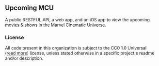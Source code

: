 ## Upcoming MCU

A public RESTFUL API, a web app, and an iOS app to view the upcoming movies & shows in the Marvel Cinematic Universe.

### License

All code present in this organization is subject to the CC0 1.0 Universal ([read more](https://creativecommons.org/publicdomain/zero/1.0/)) license, unless stated otherwise in a specific project's readme and/or description.
